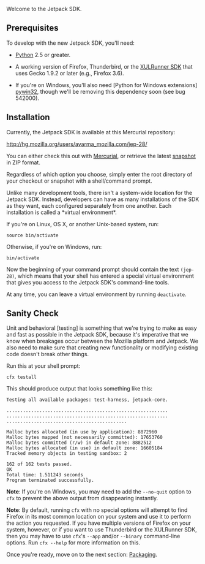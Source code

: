 Welcome to the Jetpack SDK.

Prerequisites
-------------

To develop with the new Jetpack SDK, you'll need:

* [Python] 2.5 or greater.

* A working version of Firefox, Thunderbird, or the [XULRunner SDK] that
  uses Gecko 1.9.2 or later (e.g., Firefox 3.6).

* If you're on Windows, you'll also need [Python for Windows
  extensions] [pywin32], though we'll be removing this dependency soon
  (see bug 542000).

  [Python]: http://www.python.org/
  [XULRunner SDK]: https://developer.mozilla.org/en/Gecko_SDK
  [pywin32]: http://python.net/crew/skippy/win32/Downloads.html

Installation
------------

Currently, the Jetpack SDK is available at this Mercurial repository:

  <http://hg.mozilla.org/users/avarma_mozilla.com/jep-28/>

You can either check this out with [Mercurial], or retrieve the latest
[snapshot] in ZIP format.

Regardless of which option you choose, simply enter the root directory
of your checkout or snapshot with a shell/command prompt.

<span class="aside">
Unlike many development tools, there isn't a system-wide location for
the Jetpack SDK. Instead, developers can have as many installations of
the SDK as they want, each configured separately from one
another. Each installation is called a *virtual environment*.
</span>

If you're on Linux, OS X, or another Unix-based system, run:

    source bin/activate

Otherwise, if you're on Windows, run:

    bin/activate

Now the beginning of your command prompt should contain the text
`(jep-28)`, which means that your shell has entered a special
virtual environment that gives you access to the Jetpack SDK's
command-line tools.

At any time, you can leave a virtual environment by running
`deactivate`.

  [Mercurial]: http://mercurial.selenic.com/
  [snapshot]: http://hg.mozilla.org/users/avarma_mozilla.com/jep-28/archive/tip.zip

Sanity Check
------------

<span class="aside">
Unit and behavioral [testing] is something that
we're trying to make as easy and fast as possible in the Jetpack SDK,
because it's imperative that we know when breakages occur between the
Mozilla platform and Jetpack. We also need to make sure that creating
new functionality or modifying existing code doesn't break other
things.

  [testing]: http://www.mindview.net/WebLog/log-0025
</span>

Run this at your shell prompt:

    cfx testall

This should produce output that looks something like this:

    Testing all available packages: test-harness, jetpack-core.
    
    ...........................................................
    ...........................................................
    ............................................
    
    Malloc bytes allocated (in use by application): 8872960
    Malloc bytes mapped (not necessarily committed): 17653760
    Malloc bytes committed (r/w) in default zone: 8882512
    Malloc bytes allocated (in use) in default zone: 16605184
    Tracked memory objects in testing sandbox: 2

    162 of 162 tests passed.
    OK
    Total time: 1.511243 seconds
    Program terminated successfully.

**Note**: If you're on Windows, you may need to add the `--no-quit`
option to `cfx` to prevent the above output from disappearing
instantly.

**Note**: By default, running `cfx` with no special options will
attempt to find Firefox in its most common location on your system and
use it to perform the action you requested.  If you have multiple
versions of Firefox on your system, however, or if you want to use
Thunderbird or the XULRunner SDK, then you may have to use `cfx`'s
`--app` and/or `--binary` command-line options. Run `cfx --help` for
more information on this.

Once you're ready, move on to the next section: [Packaging].

  [Packaging]: #guide/packaging
